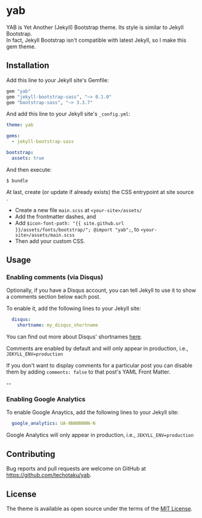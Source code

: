 # yab

YAB is Yet Another (Jekyll) Bootstrap theme. Its style is similar to Jekyll Bootstrap.  
In fact, Jekyll Bootstrap isn't compatible with latest Jekyll, so I make this gem theme. 

## Installation

Add this line to your Jekyll site's Gemfile:

```ruby
gem "yab"
gem "jekyll-bootstrap-sass", "~> 0.1.0"
gem "bootstrap-sass", "~> 3.3.7"
```

And add this line to your Jekyll site's `_config.yml`:

```yaml
theme: yab

gems:
  - jekyll-bootstrap-sass

bootstrap:
  assets: true
```

And then execute:

    $ bundle

At last, create (or update if already exists) the CSS entrypoint at site source .
  - Create a new file `main.scss` at `<your-site>/assets/`
  - Add the frontmatter dashes, and
  - Add `$icon-font-path: "{{ site.github.url }}/assets/fonts/bootstrap/"; @import "yab";`, to `<your-site>/assets/main.scss`
  - Then add your custom CSS.

## Usage

### Enabling comments (via Disqus)

Optionally, if you have a Disqus account, you can tell Jekyll to use it to show a comments section below each post.

To enable it, add the following lines to your Jekyll site:

```yaml
  disqus:
    shortname: my_disqus_shortname
```

You can find out more about Disqus' shortnames [here](https://help.disqus.com/customer/portal/articles/466208).

Comments are enabled by default and will only appear in production, i.e., `JEKYLL_ENV=production`

If you don't want to display comments for a particular post you can disable them by adding `comments: false` to that post's YAML Front Matter.

--

### Enabling Google Analytics

To enable Google Anaytics, add the following lines to your Jekyll site:

```yaml
  google_analytics: UA-NNNNNNNN-N
```

Google Analytics will only appear in production, i.e., `JEKYLL_ENV=production`

## Contributing

Bug reports and pull requests are welcome on GitHub at https://github.com/techotaku/yab.

## License

The theme is available as open source under the terms of the [MIT License](http://opensource.org/licenses/MIT).

